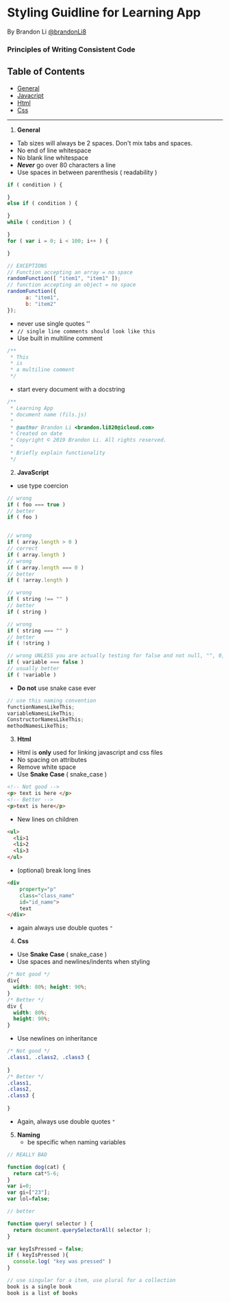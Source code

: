 <!--  README.md
      Learning App
      Created by Brandon Li on 2/7/19.
      Copyright © 2019 Brandon Li. All rights reserved. 
-->
Styling Guidline for Learning App
=======
By Brandon Li [@brandonLi8](https://github.com/brandonLi8)

### Principles of Writing Consistent Code
## Table of Contents
 * [General](#general)
 * [Javacript](#JS)
 * [Html](#HTML)
 * [Css](#CSS)
 
-----------------------------------------------

1. <a name="general"><strong>General</strong></a>
  - Tab sizes will always be 2 spaces. Don't mix tabs and spaces.
  - No end of line whitespace
  - No blank line whitespace
  - ***Never*** go over 80 characters a line 
  - Use spaces in between parenthesis ( readability )
```javascript
if ( condition ) {

}
else if ( condition ) {

}
while ( condition ) {

}
for ( var i = 0; i < 100; i++ ) {

}

// EXCEPTIONS
// Function accepting an array = no space
randomFunction([ "item1", "item1" ]);
// function accepting an object = no space
randomFunction({
      a: "item1",
      b: "item2"
});
```
  - never use single quotes ''
  -  `// single line comments should look like this`
  -  Use built in multiline comment
```javascript
/**
 * This 
 * is 
 * a multiline comment
 */
```
- start every document with a docstring
```javascript
/**
 * Learning App
 * document name (fils.js)
 *
 * @author Brandon Li <brandon.li820@icloud.com> 
 * Created on date
 * Copyright © 2019 Brandon Li. All rights reserved.
 *
 * Briefly explain functionality
 */
```
2. <a name="JS"><strong>JavaScript</strong></a>
  - use type coercion
```javascript
// wrong
if ( foo === true ) 
// better
if ( foo ) 


// wrong
if ( array.length > 0 )
// correct
if ( array.length )
// wrong
if ( array.length === 0 )
// better
if ( !array.length )

// wrong
if ( string !== "" )
// better
if ( string )

// wrong
if ( string === "" )
// better
if ( !string )

// wrong UNLESS you are actually testing for false and not null, "", 0, or undefined
if ( variable === false )
// usually better
if ( !variable )
```
  - **Do not** use snake case ever
```javascript
// use this naming convention
functionNamesLikeThis;
variableNamesLikeThis;
ConstructorNamesLikeThis;
methodNamesLikeThis;
```

3. <a name="HTML"><strong>Html</strong></a>
  - Html is **only** used for linking javascript and css files
  - No spacing on attributes
  - Remove white space
  - Use **Snake Case** ( snake_case )
```html
<!-- Not good --> 
<p> text is here </p>
<!-- Better --> 
<p>text is here</p>

```
  - New lines on children
```html
<ul>
  <li>1
  <li>2
  <li>3
</ul>
```
  - (optional) break long lines
```html
<div
    property="p"
    class="class_name"
    id="id_name">
    text
</div>
```
  - again always use double quotes `"`
  
4. <a name="CSS"><strong>Css</strong></a>
  - Use **Snake Case** ( snake_case )
  - Use spaces and newlines/indents when styling
```css
/* Not good */
div{
  width: 80%; height: 90%;
}
/* Better */
div {
  width: 80%; 
  height: 90%;
}
```
  - Use newlines on inheritance
```css
/* Not good */
.class1, .class2, .class3 {
  
}
/* Better */
.class1, 
.class2, 
.class3 {
  
}
```
  - Again, always use double quotes `"`

    
5. <a name="Naming"><strong>Naming</strong></a>
    - be specific when naming variables

```javascript
// REALLY BAD

function dog(cat) {
  return cat*5-6;
}
var i=0;
var gi=["23"];
var lol=false;

// better

function query( selector ) {
  return document.querySelectorAll( selector );
}

var keyIsPressed = false;
if ( keyIsPressed ){
  console.log( "key was pressed" )
}

// use singular for a item, use plural for a collection
book is a single book
book is a list of books

```

